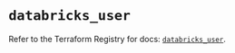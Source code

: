 # `databricks_user`

Refer to the Terraform Registry for docs: [`databricks_user`](https://registry.terraform.io/providers/databricks/databricks/1.62.1/docs/resources/user).
